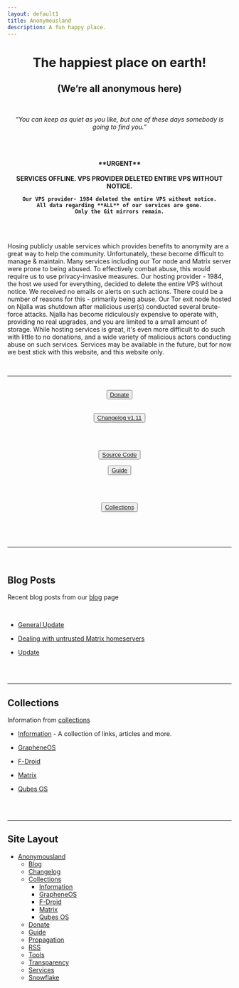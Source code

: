 ```yaml
---
layout: default1
title: Anonymousland
description: A fun happy place.
---
```


<div style="text-align:center;">
<!-- https://invidious.kavin.rocks/watch?v=J-6fW66IUY4 -->
<h1>The happiest place on earth!</h1>
<h2>(We’re all anonymous here)</h2>
<br>
<p><i>“You can keep as quiet as you like, but one of these days somebody is going to find you.” </i></p>
<br>
<br>
</div>

<br>

<div style="text-align:center">
<div class="alert alert-danger" role="alert">
  <strong>
   **URGENT**
   <br>
   <br>
    SERVICES OFFLINE.
    VPS PROVIDER DELETED ENTIRE VPS WITHOUT NOTICE.

    Our VPS provider- 1984 deleted the entire VPS without notice.
    All data regarding **ALL** of our services are gone.
    Only the Git mirrors remain.

   <br>
   <br>
  </strong>
</div>
</div>

Hosing publicly usable services which provides benefits to anonymity are a great way to help the community. Unfortunately, these become difficult to manage & maintain. Many services including our Tor node and Matrix server were prone to being abused. To effectively combat abuse, this would require us to use privacy-invasive measures. Our hosting provider - 1984, the host we used for everything, decided to delete the entire VPS without notice. We received no emails or alerts on such actions. There could be a number of reasons for this - primarily being abuse. Our Tor exit node hosted on Njalla was shutdown after malicious user(s) conducted several brute-force attacks. Njalla has become ridiculously expensive to operate with, providing no real upgrades, and you are limited to a small amount of storage. While hosting services is great, it's even more difficult to do such with little to no donations, and a wide variety of malicious actors conducting abuse on such services. Services may be available in the future, but for now we best stick with this website, and this website only. 

<br>

---

<br>

<div style="text-align:center">
  <button type="button" class="btn btn-lg btn-default"><a href="./donate"> Donate</a></button>

<br>
<br>

  <button type="button" class="btn btn-lg btn-default"><a href="./changelog"><i class="fa fa-clipboard" aria-hidden="true"></i> Changelog v1.11</a></button>

<br>
<br>

  <button type="button" class="btn btn-md btn-default"><a href="https://codeberg.org/anonymousland/anonymousland"> <i class="fa fa-github" aria-hidden="true"></i> Source Code</a></button>

  <button type="button" class="btn btn-md btn-default"><a href="./guide"><i class="fa fa-suitcase" aria-hidden="true"></i> Guide</a></button>

<br>
<br>

  <button type="button" class="btn btn-md btn-default"><a href="./collections"><i class="fa fa-list" aria-hidden="true"></i> Collections</a></button>

<br>

<br>
<br>

  </div>

---

<br>

## Blog Posts

Recent blog posts from our [blog](./blog) page

<br>

- [General Update](./blog/2022/11/24/General-Update.html)

- [Dealing with untrusted Matrix homeservers](./blog/2022/11/24/dealing-with-untrusted-homeservers.html)

- [Update](./blog/2022/11/07/Update.html)


<br>
<br>

---

## Collections

Information from [collections](./collections)

- [Information](./information) - A collection of links, articles and more.

- [GrapheneOS](./graphene)

- [F-Droid](./f-droid)

- [Matrix](./matrix)

- [Qubes OS](./qubes)

<br>
<br>

---

## Site Layout

- [Anonymousland](https://anonymousland.org)
  - [Blog](./blog)
  - [Changelog](./changelog)
  - [Collections](./collections)
     - [Information](./information)
     - [GrapheneOS](./graphene)
     - [F-Droid](./f-droid)
     - [Matrix](./matrix)
     - [Qubes OS](./qubes)
  - [Donate](./donate)
  - [Guide](./guide)
  - [Propagation](./propagate)
  - [RSS](./rss)
  - [Tools](./tools)
  - [Transparency](./transparency)
  - [Services](./services)
  - [Snowflake](./snowflake)